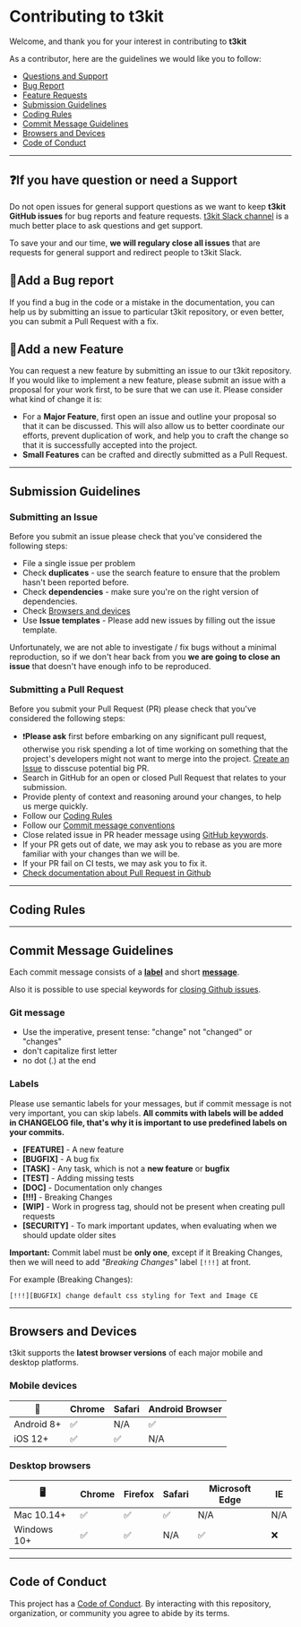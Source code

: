 # Contributing to t3kit

Welcome, and thank you for your interest in contributing to **t3kit**

As a contributor, here are the guidelines we would like you to follow:

- [Questions and Support](#found-an-issuebug)
- [Bug Report](#found-an-issuebug)
- [Feature Requests](#want-to-add-new-featurefix-bug)
- [Submission Guidelines](#submission-guidelines)
- [Coding Rules](#general-coding-rules)
- [Commit Message Guidelines](#git-commit-message-conventions)
- [Browsers and Devices](#coc)
- [Code of Conduct](#coc)

***

## ❓If you have question or need a Support

Do not open issues for general support questions as we want to keep **t3kit GitHub issues** for bug reports and feature requests. [t3kit Slack channel](SUPPORT.md) is a much better place to ask questions and get support.

To save your and our time, **we will regulary close all issues** that are requests for general support and redirect people to t3kit Slack.

## 🐞Add a Bug report

If you find a bug in the code or a mistake in the documentation, you can help us by submitting an issue to particular t3kit repository, or even better, you can submit a Pull Request with a fix.

## 🚀Add a new Feature

You can request a new feature by submitting an issue to our t3kit repository. If you would like to implement a new feature, please submit an issue with a proposal for your work first, to be sure that we can use it. Please consider what kind of change it is:

- For a **Major Feature**, first open an issue and outline your proposal so that it can be discussed. This will also allow us to better coordinate our efforts, prevent duplication of work, and help you to craft the change so that it is successfully accepted into the project.
- **Small Features** can be crafted and directly submitted as a Pull Request.

***

## Submission Guidelines

### Submitting an Issue

Before you submit an issue please check that you've considered the following steps:

- File a single issue per problem
- Check **duplicates** - use the search feature to ensure that the problem hasn't been reported before.
- Check **dependencies** - make sure you're on the right version of dependencies.
- Check [Browsers and devices](#browser-and-device-support)
- Use **Issue templates** - Please add new issues by filling out the issue template.

Unfortunately, we are not able to investigate / fix bugs without a minimal reproduction, so if we don't hear back from you **we are going to close an issue** that doesn't have enough info to be reproduced.

### Submitting a Pull Request

Before you submit your Pull Request (PR) please check that you've considered the following steps:

- ❗️**Please ask** first before embarking on any significant pull request, otherwise you risk spending a lot of time working on something that the project's developers might not want to merge into the project. [Create an Issue](submitting_an_issue) to disscuse potential big PR.
- Search in GitHub for an open or closed Pull Request that relates to your submission.
- Provide plenty of context and reasoning around your changes, to help us merge quickly.
- Follow our [Coding Rules](#coding-rules)
- Follow our [Commit message conventions](#commit-message-conventions)
- Close related issue in PR header message using [GitHub keywords](https://help.github.com/articles/closing-issues-via-commit-messages).
- If your PR gets out of date, we may ask you to rebase as you are more familiar with your changes than we will be.
- If your PR fail on CI tests, we may ask you to fix it.
- [Check documentation about Pull Request in Github](https://help.github.com/articles/using-pull-requests/)

***

## Coding Rules

***

## Commit Message Guidelines

Each commit message consists of a **[label](#labels)** and short **[message](#message)**.

Also it is possible to use special keywords for [closing Github issues](https://help.github.com/articles/closing-issues-via-commit-messages).

### Git message

- Use the imperative, present tense: "change" not "changed" or "changes"
- don't capitalize first letter
- no dot (.) at the end

### Labels

Please use semantic labels for your messages, but if commit message is not very important, you can skip labels. **All commits with labels will be added in CHANGELOG file, that's why it is important to use predefined labels on your commits.**

- **[FEATURE]** - A new feature
- **[BUGFIX]** - A bug fix
- **[TASK]** - Any task, which is not a **new feature** or **bugfix**
- **[TEST]** - Adding missing tests
- **[DOC]** - Documentation only changes
- **[!!!]** - Breaking Changes
- **[WIP]** - Work in progress tag, should not be present when creating pull requests
- **[SECURITY]** - To mark important updates, when evaluating when we should update older sites

**Important:** Commit label must be **only one**, except if it Breaking Changes, then we will need to add _"Breaking Changes"_ label `[!!!]` at front.

For example (Breaking Changes):

``` git
[!!!][BUGFIX] change default css styling for Text and Image CE
```

***

## Browsers and Devices

t3kit supports the **latest browser versions** of each major mobile and desktop platforms.

### Mobile devices

|📱        |Chrome|Safari|Android Browser|
|----------|------|------|---------------|
|Android 8+|✅    |N/A   |✅             |
|iOS 12+   |✅    |✅    |N/A            |

### Desktop browsers

|🖥         |Chrome|Firefox|Safari|Microsoft Edge|IE |
|-----------|------|-------|------|--------------|---|
|Mac 10.14+ |✅    |✅     |✅    |N/A           |N/A|
|Windows 10+|✅    |✅     |N/A   |✅            |❌ |

***

## Code of Conduct

This project has a [Code of Conduct](CODE_OF_CONDUCT.md). By interacting with this repository, organization, or community you agree to abide by its terms.
